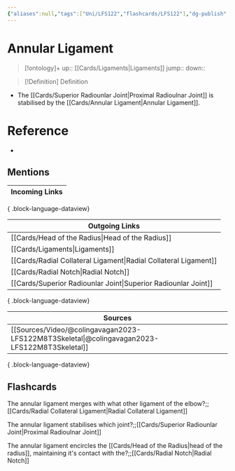```yaml
---
{"aliases":null,"tags":["Uni/LFS122","flashcards/LFS122"],"dg-publish":true,"permalink":"/cards/annular-ligament/","dgPassFrontmatter":true}
---
```


# Annular Ligament

> [!ontology]+
> up:: [[Cards/Ligaments\|Ligaments]]
> jump:: 
> down:: 

> [!Definition] Definition
> 

- The [[Cards/Superior Radiounlar Joint\|Proximal Radioulnar Joint]] is stabilised by the [[Cards/Annular Ligament\|Annular Ligament]].

# Reference
- 

## Mentions
| Incoming Links |
| -------------- |

{ .block-language-dataview}

| Outgoing Links                                                      |
| ------------------------------------------------------------------- |
| [[Cards/Head of the Radius\|Head of the Radius]]                 |
| [[Cards/Ligaments\|Ligaments]]                                   |
| [[Cards/Radial Collateral Ligament\|Radial Collateral Ligament]] |
| [[Cards/Radial Notch\|Radial Notch]]                             |
| [[Cards/Superior Radiounlar Joint\|Superior Radiounlar Joint]]   |

{ .block-language-dataview}

| Sources                                                                                         |
| ----------------------------------------------------------------------------------------------- |
| [[Sources/Video/@colingavagan2023-LFS122M8T3Skeletal\|@colingavagan2023-LFS122M8T3Skeletal]] |

{ .block-language-dataview}
## Flashcards

The annular ligament merges with what other ligament of the elbow?;;[[Cards/Radial Collateral Ligament\|Radial Collateral Ligament]]
<!--SR:!2023-10-25,2,210-->

The annular ligament stabilises which joint?;;[[Cards/Superior Radiounlar Joint\|Proximal Radioulnar Joint]]
<!--SR:!2023-10-24,1,210-->

The annular ligament encircles the [[Cards/Head of the Radius\|head of the radius]], maintaining it's contact with the?;;[[Cards/Radial Notch\|Radial Notch]]
<!--SR:!2023-10-29,6,230-->